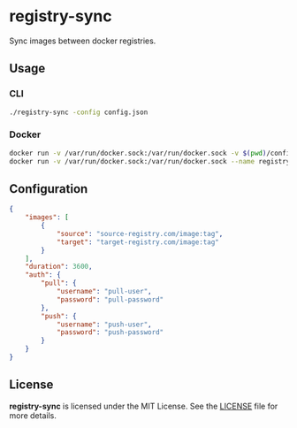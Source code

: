 # registry-sync
Sync images between docker registries.

## Usage

### CLI

```sh
./registry-sync -config config.json
```

### Docker

```sh
docker run -v /var/run/docker.sock:/var/run/docker.sock -v $(pwd)/config.json:/config.json ghcr.io/tbxark/registry-sync:latest
docker run -v /var/run/docker.sock:/var/run/docker.sock --name registry-sync ghcr.io/tbxark/registry-sync:latest -config https://remote/config.json
```

## Configuration
```json
{
    "images": [
        {
            "source": "source-registry.com/image:tag",
            "target": "target-registry.com/image:tag"
        }
    ],
    "duration": 3600,
    "auth": {
        "pull": {
            "username": "pull-user",
            "password": "pull-password"
        },
        "push": {
            "username": "push-user",
            "password": "push-password"
        }
    }
}

```

## License
**registry-sync** is licensed under the MIT License. See the [LICENSE](./LICENSE) file for more details.